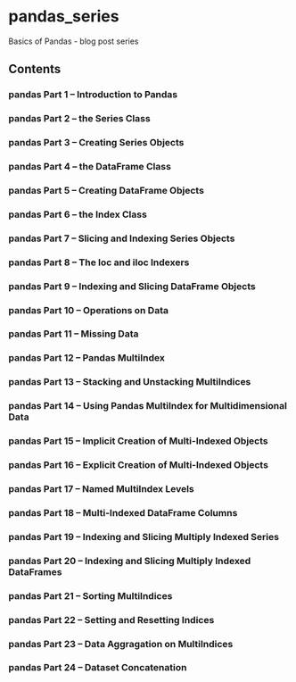 # pandas_series

Basics of Pandas - blog post series

## Contents

### pandas Part 1 – Introduction to Pandas

### pandas Part 2 – the Series Class

### pandas Part 3 – Creating Series Objects

### pandas Part 4 – the DataFrame Class

### pandas Part 5 – Creating DataFrame Objects

### pandas Part 6 – the Index Class

### pandas Part 7 – Slicing and Indexing Series Objects

### pandas Part 8 – The loc and iloc Indexers

### pandas Part 9 – Indexing and Slicing DataFrame Objects

### pandas Part 10 – Operations on Data

### pandas Part 11 – Missing Data

### pandas Part 12 – Pandas MultiIndex

### pandas Part 13 – Stacking and Unstacking MultiIndices

### pandas Part 14 – Using Pandas MultiIndex for Multidimensional Data

### pandas Part 15 – Implicit Creation of Multi-Indexed Objects

### pandas Part 16 – Explicit Creation of Multi-Indexed Objects

### pandas Part 17 – Named MultiIndex Levels

### pandas Part 18 – Multi-Indexed DataFrame Columns

### pandas Part 19 – Indexing and Slicing Multiply Indexed Series

### pandas Part 20 – Indexing and Slicing Multiply Indexed DataFrames

### pandas Part 21 – Sorting MultiIndices

### pandas Part 22 – Setting and Resetting Indices

### pandas Part 23 – Data Aggragation on MultiIndices

### pandas Part 24 – Dataset Concatenation
